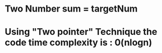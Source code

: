 # Two Number sum = targetNum
<h1> Using "Two pointer" Technique the code time complexity is : 0(nlogn) </h1>
